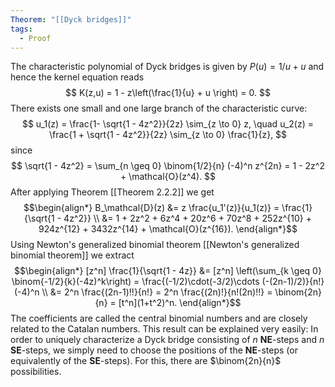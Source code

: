 ```yaml
---
Theorem: "[[Dyck bridges]]"
tags:
  - Proof
---
```


The characteristic polynomial of Dyck bridges is given by $P(u) = 1/u + u$ and hence the kernel equation reads 
$$
K(z,u) = 1 - z\left(\frac{1}{u} + u \right) = 0.
$$
There exists one small and one large branch of the characteristic curve: 
$$
u_1(z) = \frac{1- \sqrt{1 - 4z^2}}{2z} \sim_{z \to 0} z, \quad
u_2(z) = \frac{1 + \sqrt{1 - 4z^2}}{2z} \sim_{z \to 0} \frac{1}{z},
$$
since 
$$
\sqrt{1 - 4z^2} = \sum_{n \geq 0} \binom{1/2}{n} (-4)^n z^{2n} = 1 - 2z^2 + \mathcal{O}(z^4).
$$
After applying Theorem [[Theorem 2.2.2]] we get 
$$\begin{align*}
B_\mathcal{D}(z) &= z \frac{u_1'(z)}{u_1(z)} 
= \frac{1}{\sqrt{1 - 4z^2}} \\
&= 1 + 2z^2 + 6z^4 + 20z^6 + 70z^8 + 252z^{10} + 924z^{12} + 3432z^{14} + \mathcal{O}(z^{16}).
\end{align*}$$
Using Newton's generalized binomial theorem [[Newton's generalized binomial theorem]] we extract
$$\begin{align*}
[z^n] \frac{1}{\sqrt{1 - 4z}} &=
[z^n] \left(\sum_{k \geq 0} \binom{-1/2}{k}(-4z)^k\right) 
= \frac{(-1/2)\cdot(-3/2)\cdots  (-(2n-1)/2)}{n!}(-4)^n \\
&= 2^n \frac{(2n-1)!!}{n!} 
= 2^n \frac{(2n)!}{n!(2n)!!}
= \binom{2n}{n}
= [t^n](1+t^2)^n.
\end{align*}$$
The coefficients are called the central binomial numbers and are closely related to the Catalan numbers. This result can be explained very easily: In order to uniquely characterize a Dyck bridge consisting of $n$ **NE**-steps and $n$ **SE**-steps, we simply need to choose the positions of the  **NE**-steps (or equivalently of the **SE**-steps). For this, there are $\binom{2n}{n}$ possibilities.
